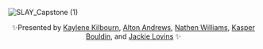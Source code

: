 ![SLAY_Capstone (1)](https://github.com/user-attachments/assets/9abd1a76-f1a5-421d-8226-04c089c0f9eb)


<p align="center">
✨Presented by <a href="https://github.com/KayKilb">Kaylene Kilbourn</a>, <a href="https://github.com/AAndrews-1982">Alton Andrews</a>, <a href="https://github.com/AlleywayNate">Nathen Williams</a>, <a href="">Kasper Bouldin</a>, and <a href="https://github.com/Srixx24/">Jackie Lovins</a> ✨
</p>

<br>
